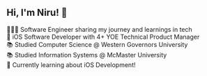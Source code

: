 ## Hi, I'm Niru! 👋

<!--
**nirumano/nirumano** is a ✨ _special_ ✨ repository because its `README.md` (this file) appears on your GitHub profile.

Here are some ideas to get you started:

- 🔭 I’m currently working on ...
- 🌱 I’m currently learning ...
- 👯 I’m looking to collaborate on ...
- 🤔 I’m looking for help with ...
- 💬 Ask me about ...
- 📫 How to reach me: ...
- 😄 Pronouns: ...
- ⚡ Fun fact: ...
-->

🧑🏾‍💻 Software Engineer sharing my journey and learnings in tech </br>
💼 iOS Software Developer with 4+ YOE Technical Product Manager </br>
📚 Studied Computer Science @ Western Governors University </br>
📚 Studied Information Systems @ McMaster University </br>
💭 Currently learning about iOS Development! </br>

